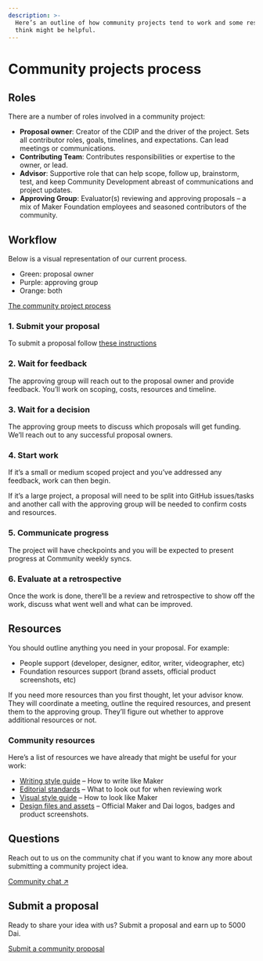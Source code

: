 ```yaml
---
description: >-
  Here’s an outline of how community projects tend to work and some resources we
  think might be helpful.
---
```


# Community projects process

## Roles

There are a number of roles involved in a community project:

* **Proposal owner**: Creator of the CDIP and the driver of the project. Sets all contributor roles, goals, timelines, and expectations. Can lead meetings or communications.
* **Contributing Team**: Contributes responsibilities or expertise to the owner, or lead.
* **Advisor**: Supportive role that can help scope, follow up, brainstorm, test, and keep Community Development abreast of communications and project updates.
* **Approving Group**: Evaluator\(s\) reviewing and approving proposals – a mix of Maker Foundation employees and seasoned contributors of the community.

## Workflow

Below is a visual representation of our current process.

* Green: proposal owner
* Purple: approving group
* Orange: both

[The community project process](https://github.com/ryancreatescopy/community/tree/05625ac9da715dde58095901b61bc4e69cd5fe82/funding/community-projects/cdip-contributor-highlights.jpg)

### 1. Submit your proposal

To submit a proposal follow [these instructions](./)

### 2. Wait for feedback

The approving group will reach out to the proposal owner and provide feedback. You’ll work on scoping, costs, resources and timeline.

### 3. Wait for a decision

The approving group meets to discuss which proposals will get funding. We’ll reach out to any successful proposal owners.

### 4. Start work

If it’s a small or medium scoped project and you’ve addressed any feedback, work can then begin.

If it’s a large project, a proposal will need to be split into GitHub issues/tasks and another call with the approving group will be needed to confirm costs and resources.

### 5. Communicate progress

The project will have checkpoints and you will be expected to present progress at Community weekly syncs.

### 6. Evaluate at a retrospective

Once the work is done, there’ll be a review and retrospective to show off the work, discuss what went well and what can be improved.

## Resources

You should outline anything you need in your proposal. For example:

* People support \(developer, designer, editor, writer, videographer, etc\)
* Foundation resources support \(brand assets, official product screenshots, etc\)

If you need more resources than you first thought, let your advisor know. They will coordinate a meeting, outline the required resources, and present them to the approving group. They’ll figure out whether to approve additional resources or not.

### Community resources

Here’s a list of resources we have already that might be useful for your work:

* [Writing style guide](https://github.com/ryancreatescopy/community/tree/05625ac9da715dde58095901b61bc4e69cd5fe82/funding/contributing/writing-style-guide.md) – How to write like Maker
* [Editorial standards](https://github.com/ryancreatescopy/community/tree/05625ac9da715dde58095901b61bc4e69cd5fe82/funding/contributing/reviewer-guide.md) – What to look out for when reviewing work
* [Visual style guide](https://github.com/ryancreatescopy/community/tree/05625ac9da715dde58095901b61bc4e69cd5fe82/funding/contributing/visual-style-guide.md) – How to look like Maker
* [Design files and assets](https://www.notion.so/makerdao/Maker-Brand-ac517c82ff9a43089d0db5bb2ee045a4) – Official Maker and Dai logos, badges and product screenshots.

## Questions

Reach out to us on the community chat if you want to know any more about submitting a community project idea.

[Community chat ↗](https://chat.makerdao.com/channel/community-development)

## Submit a proposal

Ready to share your idea with us? Submit a proposal and earn up to 5000 Dai.

[Submit a community proposal](./)

